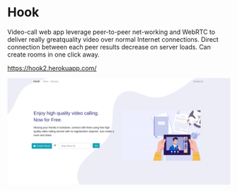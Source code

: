 # Hook

Video-call web app leverage peer-to-peer net-working and WebRTC to deliver really greatquality video over normal Internet connections. Direct connection between each peer results decrease on server loads. Can create rooms in one click away.

https://hook2.herokuapp.com/

<img src="/public/img/frontend_home.png">
